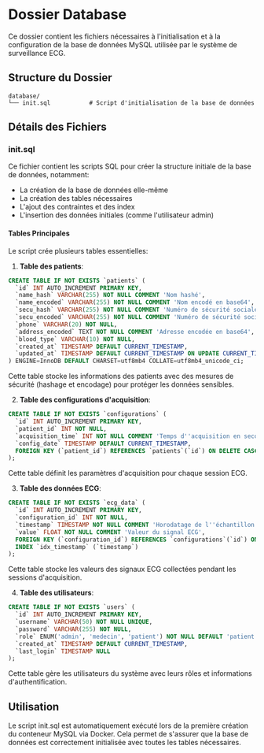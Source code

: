 # Dossier Database

Ce dossier contient les fichiers nécessaires à l'initialisation et à la configuration de la base de données MySQL utilisée par le système de surveillance ECG.

## Structure du Dossier

```
database/
└── init.sql           # Script d'initialisation de la base de données
```

## Détails des Fichiers

### init.sql

Ce fichier contient les scripts SQL pour créer la structure initiale de la base de données, notamment:
- La création de la base de données elle-même
- La création des tables nécessaires
- L'ajout des contraintes et des index
- L'insertion des données initiales (comme l'utilisateur admin)

#### Tables Principales

Le script crée plusieurs tables essentielles:

1. **Table des patients**:
```sql
CREATE TABLE IF NOT EXISTS `patients` (
  `id` INT AUTO_INCREMENT PRIMARY KEY,
  `name_hash` VARCHAR(255) NOT NULL COMMENT 'Nom hashé',
  `name_encoded` VARCHAR(255) NOT NULL COMMENT 'Nom encodé en base64',
  `secu_hash` VARCHAR(255) NOT NULL COMMENT 'Numéro de sécurité sociale hashé',
  `secu_encoded` VARCHAR(255) NOT NULL COMMENT 'Numéro de sécurité sociale encodé en base64',
  `phone` VARCHAR(20) NOT NULL,
  `address_encoded` TEXT NOT NULL COMMENT 'Adresse encodée en base64',
  `blood_type` VARCHAR(10) NOT NULL,
  `created_at` TIMESTAMP DEFAULT CURRENT_TIMESTAMP,
  `updated_at` TIMESTAMP DEFAULT CURRENT_TIMESTAMP ON UPDATE CURRENT_TIMESTAMP
) ENGINE=InnoDB DEFAULT CHARSET=utf8mb4 COLLATE=utf8mb4_unicode_ci;
```
Cette table stocke les informations des patients avec des mesures de sécurité (hashage et encodage) pour protéger les données sensibles.

2. **Table des configurations d'acquisition**:
```sql
CREATE TABLE IF NOT EXISTS `configurations` (
  `id` INT AUTO_INCREMENT PRIMARY KEY,
  `patient_id` INT NOT NULL,
  `acquisition_time` INT NOT NULL COMMENT 'Temps d''acquisition en secondes',
  `config_date` TIMESTAMP DEFAULT CURRENT_TIMESTAMP,
  FOREIGN KEY (`patient_id`) REFERENCES `patients`(`id`) ON DELETE CASCADE
);
```
Cette table définit les paramètres d'acquisition pour chaque session ECG.

3. **Table des données ECG**:
```sql
CREATE TABLE IF NOT EXISTS `ecg_data` (
  `id` INT AUTO_INCREMENT PRIMARY KEY,
  `configuration_id` INT NOT NULL,
  `timestamp` TIMESTAMP NOT NULL COMMENT 'Horodatage de l''échantillon',
  `value` FLOAT NOT NULL COMMENT 'Valeur du signal ECG',
  FOREIGN KEY (`configuration_id`) REFERENCES `configurations`(`id`) ON DELETE CASCADE,
  INDEX `idx_timestamp` (`timestamp`)
);
```
Cette table stocke les valeurs des signaux ECG collectées pendant les sessions d'acquisition.

4. **Table des utilisateurs**:
```sql
CREATE TABLE IF NOT EXISTS `users` (
  `id` INT AUTO_INCREMENT PRIMARY KEY,
  `username` VARCHAR(50) NOT NULL UNIQUE,
  `password` VARCHAR(255) NOT NULL,
  `role` ENUM('admin', 'medecin', 'patient') NOT NULL DEFAULT 'patient',
  `created_at` TIMESTAMP DEFAULT CURRENT_TIMESTAMP,
  `last_login` TIMESTAMP NULL
);
```
Cette table gère les utilisateurs du système avec leurs rôles et informations d'authentification.

## Utilisation

Le script init.sql est automatiquement exécuté lors de la première création du conteneur MySQL via Docker. Cela permet de s'assurer que la base de données est correctement initialisée avec toutes les tables nécessaires. 
